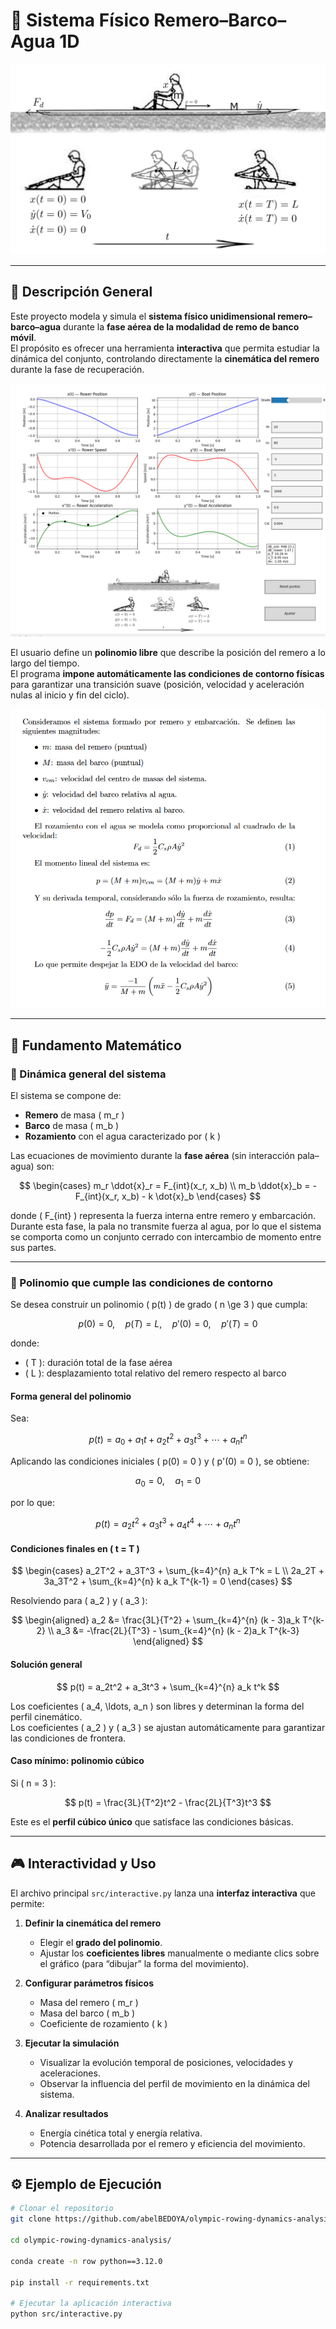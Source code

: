 # 🛶 Sistema Físico Remero–Barco–Agua 1D  

![Vista general del proyecto](assets/diagram.png)

---

## 📘 Descripción General

Este proyecto modela y simula el **sistema físico unidimensional remero–barco–agua** durante la **fase aérea de la modalidad de remo de banco móvil**.  
El propósito es ofrecer una herramienta **interactiva** que permita estudiar la dinámica del conjunto, controlando directamente la **cinemática del remero** durante la fase de recuperación.

![Planteamiento polinómico](assets/cap3.png)


El usuario define un **polinomio libre** que describe la posición del remero a lo largo del tiempo.  
El programa **impone automáticamente las condiciones de contorno físicas** para garantizar una transición suave (posición, velocidad y aceleración nulas al inicio y fin del ciclo).

![Vista general del proyecto](assets/description.png)


---

## 🧠 Fundamento Matemático

### 🔹 Dinámica general del sistema

El sistema se compone de:

- **Remero** de masa \( m_r \)
- **Barco** de masa \( m_b \)
- **Rozamiento** con el agua caracterizado por \( k \)

Las ecuaciones de movimiento durante la **fase aérea** (sin interacción pala–agua) son:

$$
\begin{cases}
m_r \ddot{x}_r = F_{int}(x_r, x_b) \\
m_b \ddot{x}_b = -F_{int}(x_r, x_b) - k \dot{x}_b
\end{cases}
$$

donde \( F_{int} \) representa la fuerza interna entre remero y embarcación.  
Durante esta fase, la pala no transmite fuerza al agua, por lo que el sistema se comporta como un conjunto cerrado con intercambio de momento entre sus partes.

---

### 🔹 Polinomio que cumple las condiciones de contorno

Se desea construir un polinomio \( p(t) \) de grado \( n \ge 3 \) que cumpla:

$$
p(0) = 0, \quad p(T) = L, \quad p'(0) = 0, \quad p'(T) = 0
$$

donde:
- \( T \): duración total de la fase aérea  
- \( L \): desplazamiento total relativo del remero respecto al barco  

#### Forma general del polinomio
Sea:

$$
p(t) = a_0 + a_1t + a_2t^2 + a_3t^3 + \cdots + a_n t^n
$$

Aplicando las condiciones iniciales \( p(0) = 0 \) y \( p'(0) = 0 \), se obtiene:

$$
a_0 = 0, \quad a_1 = 0
$$

por lo que:

$$
p(t) = a_2t^2 + a_3t^3 + a_4t^4 + \cdots + a_n t^n
$$



#### Condiciones finales en \( t = T \)

$$
\begin{cases}
a_2T^2 + a_3T^3 + \sum_{k=4}^{n} a_k T^k = L \\
2a_2T + 3a_3T^2 + \sum_{k=4}^{n} k a_k T^{k-1} = 0
\end{cases}
$$

Resolviendo para \( a_2 \) y \( a_3 \):

$$
\begin{aligned}
a_2 &= \frac{3L}{T^2} + \sum_{k=4}^{n} (k - 3)a_k T^{k-2} \\
a_3 &= -\frac{2L}{T^3} - \sum_{k=4}^{n} (k - 2)a_k T^{k-3}
\end{aligned}
$$

#### Solución general

$$
p(t) = a_2t^2 + a_3t^3 + \sum_{k=4}^{n} a_k t^k
$$

Los coeficientes \( a_4, \ldots, a_n \) son libres y determinan la forma del perfil cinemático.  
Los coeficientes \( a_2 \) y \( a_3 \) se ajustan automáticamente para garantizar las condiciones de frontera.

#### Caso mínimo: polinomio cúbico
Si \( n = 3 \):

$$
p(t) = \frac{3L}{T^2}t^2 - \frac{2L}{T^3}t^3
$$

Este es el **perfil cúbico único** que satisface las condiciones básicas.

---

## 🎮 Interactividad y Uso

El archivo principal `src/interactive.py` lanza una **interfaz interactiva** que permite:

1. **Definir la cinemática del remero**  
   - Elegir el **grado del polinomio**.  
   - Ajustar los **coeficientes libres** manualmente o mediante clics sobre el gráfico (para “dibujar” la forma del movimiento).

2. **Configurar parámetros físicos**
   - Masa del remero \( m_r \)
   - Masa del barco \( m_b \)
   - Coeficiente de rozamiento \( k \)

3. **Ejecutar la simulación**
   - Visualizar la evolución temporal de posiciones, velocidades y aceleraciones.
   - Observar la influencia del perfil de movimiento en la dinámica del sistema.

4. **Analizar resultados**
   - Energía cinética total y energía relativa.
   - Potencia desarrollada por el remero y eficiencia del movimiento.

---

## ⚙️ Ejemplo de Ejecución

```bash
# Clonar el repositorio
git clone https://github.com/abelBEDOYA/olympic-rowing-dynamics-analysis.git

cd olympic-rowing-dynamics-analysis/

conda create -n row python==3.12.0

pip install -r requirements.txt

# Ejecutar la aplicación interactiva
python src/interactive.py
